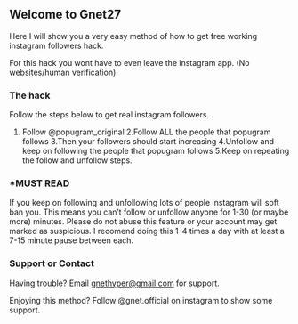 ## Welcome to Gnet27

Here I will show you a very easy method of how to get free working instagram followers hack.

For this hack you wont have to even leave the instagram app. (No websites/human verification).

### The hack

Follow the steps below to get real instagram followers.

 1. Follow @popugram_original
 2.Follow ALL the people that popugram follows
 3.Then your followers should start increasing
 4.Unfollow and keep on following the people that popugram follows 
 5.Keep on repeating the follow and unfollow steps.

### *MUST READ

If you keep on following and unfollowing lots of people instagram will soft ban you. This means you can’t follow or unfollow anyone for 1-30 (or maybe more) minutes. Please do not abuse this feature or your account may get marked as suspicious. I recomend doing this 1-4 times a day with at least a 7-15 minute pause between each.

### Support or Contact

Having trouble? Email gnethyper@gmail.com for support.

Enjoying this method? Follow @gnet.official on instagram to show some support.
